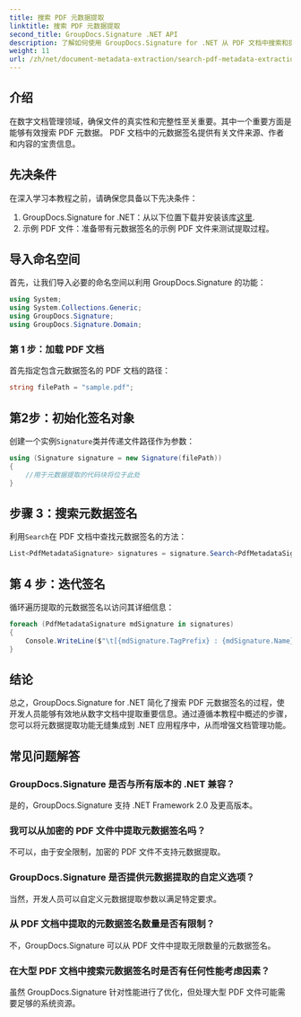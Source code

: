 ```yaml
---
title: 搜索 PDF 元数据提取
linktitle: 搜索 PDF 元数据提取
second_title: GroupDocs.Signature .NET API
description: 了解如何使用 GroupDocs.Signature for .NET 从 PDF 文档中搜索和提取元数据签名。提高您的文档管理能力。
weight: 11
url: /zh/net/document-metadata-extraction/search-pdf-metadata-extraction/
---
```

## 介绍
在数字文档管理领域，确保文件的真实性和完整性至关重要。其中一个重要方面是能够有效搜索 PDF 元数据。 PDF 文档中的元数据签名提供有关文件来源、作者和内容的宝贵信息。
## 先决条件
在深入学习本教程之前，请确保您具备以下先决条件：
1.  GroupDocs.Signature for .NET：从以下位置下载并安装该库[这里](https://releases.groupdocs.com/signature/net/).
2. 示例 PDF 文件：准备带有元数据签名的示例 PDF 文件来测试提取过程。

## 导入命名空间
首先，让我们导入必要的命名空间以利用 GroupDocs.Signature 的功能：
```csharp
using System;
using System.Collections.Generic;
using GroupDocs.Signature;
using GroupDocs.Signature.Domain;
```
### 第 1 步：加载 PDF 文档
首先指定包含元数据签名的 PDF 文档的路径：
```csharp
string filePath = "sample.pdf";
```
## 第2步：初始化签名对象
创建一个实例`Signature`类并传递文件路径作为参数：
```csharp
using (Signature signature = new Signature(filePath))
{
    //用于元数据提取的代码块将位于此处
}
```
## 步骤 3：搜索元数据签名
利用`Search`在 PDF 文档中查找元数据签名的方法：
```csharp
List<PdfMetadataSignature> signatures = signature.Search<PdfMetadataSignature>(SignatureType.Metadata);
```
## 第 4 步：迭代签名
循环遍历提取的元数据签名以访问其详细信息：
```csharp
foreach (PdfMetadataSignature mdSignature in signatures)
{
    Console.WriteLine($"\t[{mdSignature.TagPrefix} : {mdSignature.Name}] = {mdSignature.Value} ({mdSignature.Type})");
}
```

## 结论
总之，GroupDocs.Signature for .NET 简化了搜索 PDF 元数据签名的过程，使开发人员能够有效地从数字文档中提取重要信息。通过遵循本教程中概述的步骤，您可以将元数据提取功能无缝集成到 .NET 应用程序中，从而增强文档管理功能。
## 常见问题解答
### GroupDocs.Signature 是否与所有版本的 .NET 兼容？
是的，GroupDocs.Signature 支持 .NET Framework 2.0 及更高版本。
### 我可以从加密的 PDF 文件中提取元数据签名吗？
不可以，由于安全限制，加密的 PDF 文件不支持元数据提取。
### GroupDocs.Signature 是否提供元数据提取的自定义选项？
当然，开发人员可以自定义元数据提取参数以满足特定要求。
### 从 PDF 文档中提取的元数据签名数量是否有限制？
不，GroupDocs.Signature 可以从 PDF 文件中提取无限数量的元数据签名。
### 在大型 PDF 文档中搜索元数据签名时是否有任何性能考虑因素？
虽然 GroupDocs.Signature 针对性能进行了优化，但处理大型 PDF 文件可能需要足够的系统资源。